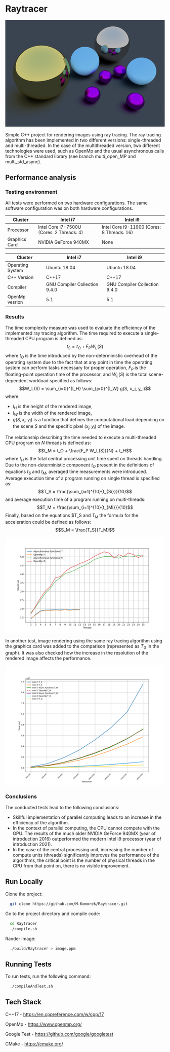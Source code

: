 # Raytracer
<p align="center">
  <img src="https://github.com/M-Komorek/Raytracer/blob/main/screen/tested_scene.png?style=centerme">
</p>
Simple C++ project for rendering images using ray tracing. The ray tracing algorithm has been implemented in two different versions: single-threaded and multi-threaded. In the case of the multithreaded version, two different technologies were used, such as OpenMp and the usual asynchronous calls from the C++ standard library (see branch multi_open_MP and multi_std_async).

## Performance analysis

### Testing environment
All tests were performed on two hardware configurations. The same software configuration was on both hardware configurations.

| Cluster | Intel i7 | Intel i9 |
| --- | --- | --- |
| Processor | Intel Core i7-7500U (Cores: 2 Threads: 4) |  Intel Core i9-11900 (Cores: 8 Threads: 16) |
| Graphics Card | NVIDIA GeForce 940MX | None |

| Cluster | Intel i7 | Intel i9 |
| ---  | --- | --- |
| Operating System | Ubuntu 18.04 | Ubuntu 18.04 |
| C++ Version | C++17 | C++17 |
| Compiler | GNU Compiler Collection 9.4.0 | GNU Compiler Collection 9.4.0 |
| OpenMp vesrion | 5.1 | 5.1 |


### Results
The time complexity measure was used to evaluate the efficiency of the implemented ray tracing algorithm. The time required to execute a single-threaded CPU program is defined as:
$$t_S = t_O + F_P W_L(S)$$
where $t_O$ is the time introduced by the non-deterministic overhead of the operating system due to the fact that at any point in time the operating system can perform tasks necessary for proper operation, $F_P$ is the floating-point operation time of the processor, and $W_L(S)$ is the total scene-dependent workload specified as follows:
$$W_L(S) = \sum_{i=0}^{I_H} \sum_{j=0}^{I_W} g(S, x_j, y_i)$$
where:
- $I_H$ is the height of the rendered image,
- $I_W$ is the width of the rendered image,
- $g(S,x_i,y_j)$ is a function that defines the computational load depending on the scene $S$ and the specific pixel ($x_j, y_i$) of the image.

The relationship describing the time needed to execute a multi-threaded CPU program on $N$ threads is defined as:
$$t_M = t_O + \frac{F_P W_L(S)}{N} + t_H$$
where $t_H$ is the total central processing unit time spent on threads handling. Due to the non-deterministic component $t_O$ present in the definitions of equations $t_S$ and $t_M$, averaged time measurements were introduced. Average execution time of a program running on single thread is specified as:
$$T_S = \frac{\sum_{i=1}^{10}{t_{Si}}}{10}$$
and average execution time of a program running on multi-threads:
$$T_M = \frac{\sum_{i=1}^{10}{t_{Mi}}}{10}$$
Finally, based on the equations $T_S and $T_M$ the formula for the acceleration could be defined as follows:
$$S_M = \frac{T_S}{T_M}$$

<p align="center">
  <img src="https://github.com/M-Komorek/Raytracer/blob/main/screen/speed_up.png?style=centerme">
</p>

In another test, image rendering using the same ray tracing algorithm using the graphics card was added to the comparison (represented as $T_G$ in the graph). It was also checked how the increase in the resolution of the rendered image affects the performance.

<p align="center">
  <img src="https://github.com/M-Komorek/Raytracer/blob/main/screen/resolution.png?style=centerme">
</p>

### Conclusions
The conducted tests lead to the following conclusions:
- Skillful implementation of parallel computing leads to an increase in the efficiency of the algorithm.
- In the context of parallel computing, the CPU cannot compete with the GPU. The results of the much older NVIDIA GeForce 940MX (year of introduction 2016) outperformed the modern Intel i9 processor (year of introduction 2021).
- In the case of the central processing unit, increasing the number of compute units (threads) significantly improves the performance of the algorithms, the critical point is the number of physical threads in the CPU from that point on, there is no visible improvement.

## Run Locally

Clone the project:

```bash
  git clone https://github.com/M-Komorek/Raytracer.git
```

Go to the project directory and compile code:

```bash
  cd Raytracer
  ./compile.sh
```

Rander image:

```bash
  ./build/Raytracer > image.ppm
```

## Running Tests

To run tests, run the following command:

```bash
  ./compileAndTest.sh
```

## Tech Stack

C++17 - https://en.cppreference.com/w/cpp/17

OpenMp - https://www.openmp.org/

Google Test - https://github.com/google/googletest

CMake - https://cmake.org/
